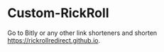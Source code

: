 # Custom-RickRoll
Go to Bitly or any other link shorteners and shorten https://rickrollredirect.github.io.

